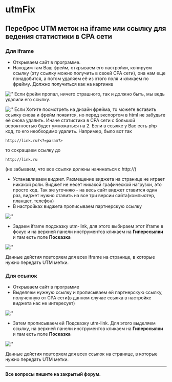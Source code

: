 # utmFix
## Переброс UTM меток на iframe или ссылку для ведения статистики в CPA сети

### Для iframe
+ Открываем сайт в программе.
+ Находим там Ваш фрейм, открываем его настройки, копируем ссылку (эту ссылку можно получить в своей СРА сети), она нам еще понадобится, а потом удаляем её из этого поля и кликаем по фрейму. Должно получиться как на картинке

![''](https://cloud.githubusercontent.com/assets/11016617/18415979/e661e738-781e-11e6-82a0-7adba0cd9b5d.jpg)
Если фрейм пропал, ничего страшного, так и должно быть, мы ведь удалили его ссылку.

![''](https://cloud.githubusercontent.com/assets/11016617/18415987/2e3525de-781f-11e6-9b80-9d161b7526d6.jpg)
Если Хотите посмотреть на дизайн фрейма, то можете вставить ссылку снова и фрейм появится, но перед экспортом в html не забудьте её снова удалить. Иначе статистика в CPA сети с большой вероятностью будет умножаться на 2.
Если в ссылке у Вас есть php код, то его необходимо удалить. 
Например, было вот так

``` http://link.ru?<?=param?> ```

то сокращаем ссылку до 

``` http://link.ru ```

(не забываем, что все ссылки должны начинаться с http://)
+ Устанавливаем виджет. Размещение виджета на странице не играет никакой роли. Виджет не несет никакой графической нагрузки, это просто код. Так же уточняю - на весь сайт виджет ставится один раз, виджет нужно ставить на все три версии сайта(компьютер, планшет, телефон)
+ В настройках виджета прописываем партнерскую ссылку

![''](https://cloud.githubusercontent.com/assets/11016617/18416027/a4290e76-7820-11e6-875a-a48d8b946b4e.jpg)
+ Задаем iframe подсказку utm-link, для этого выбираем этот iframe в фокус и на верхней панели инструментов кликаем на **Гиперссылки** и там есть поле **Посказка**

![''](https://cloud.githubusercontent.com/assets/11016617/18416047/945252ae-7821-11e6-9cdc-5012acf5fe5f.jpg)

Данные дейстия повторяем для всех iframe на странице, в которые нужно передать UTM метки.

### Для ссылок
+ Открываем сайт в программе
+ Выделяем нужную ссылку и прописываем ей партнерскую ссылку, полученную от СРА сети(в данном случае ссылка в настройке виджета  нас не интересует)

![''](https://cloud.githubusercontent.com/assets/11016617/18416122/4052a174-7824-11e6-9b54-7a37f4492224.jpg)
+ Затем прописываем ей Подсказку utm-link. Для этого выделяем ссылку, на верхней панели инструментов кликаем на **Гиперссылки** и там есть поле **Посказка**

![''](https://cloud.githubusercontent.com/assets/11016617/18416146/ba2fa050-7824-11e6-8f1e-208f6aae718b.jpg)

Данные дейстия повторяем для всех ссылок на странице, в которые нужно передать UTM метки.

----------------------------------------------------------------------------------------------
**Все вопросы пишите на закрытый форум.**
